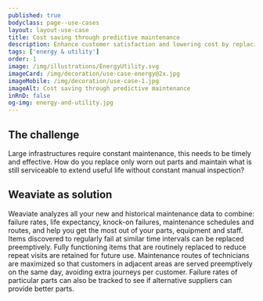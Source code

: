 ```yaml
---
published: true
bodyclass: page--use-cases
layout: layout-use-case
title: Cost saving through predictive maintenance
description: Enhance customer satisfaction and lowering cost by replacing parts, maintaining assets preemptively and optimizing maintenance schedules
tags: ['energy & utility']
order: 1
image: /img/illustrations/EnergyUtility.svg
imageCard: /img/decoration/use-case-energy@2x.jpg
imageMobile: /img/decoration/use-case-1.jpg
imageAlt: Cost saving through predictive maintenance
inRnD: false
og-img: energy-and-utility.jpg
---
```


## The challenge

Large infrastructures require constant maintenance, this needs to be timely and effective. How do you replace only worn out parts and maintain what is still serviceable to extend useful life without constant manual inspection?

## Weaviate as solution

Weaviate analyzes all your new and historical maintenance data to combine: failure rates, life expectancy, knock-on failures, maintenance schedules and routes, and help you get the most out of your parts, equipment and staff. Items discovered to regularly fail at similar time intervals can be replaced preemptively. Fully functioning items that are routinely replaced to reduce repeat visits are retained for future use. Maintenance routes of technicians are maximized so that customers in adjacent areas are served preemptively on the same day, avoiding extra journeys per customer.  Failure rates of particular parts can also be tracked to see if alternative suppliers can provide better parts.